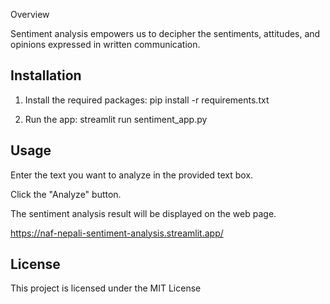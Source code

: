 Overview

Sentiment analysis empowers us to decipher the sentiments, attitudes, and opinions expressed in written communication.

## Installation

1.  Install the required packages:
    pip install -r requirements.txt

2.  Run the app:
    streamlit run sentiment_app.py

## Usage

Enter the text you want to analyze in the provided text box.

Click the "Analyze" button.

The sentiment analysis result will be displayed on the web page.

https://naf-nepali-sentiment-analysis.streamlit.app/

## License

This project is licensed under the MIT License 